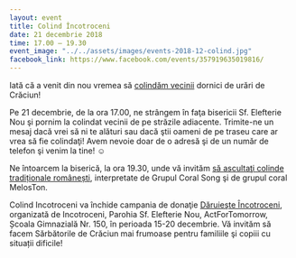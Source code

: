 ```yaml
---
layout: event
title: Colind Încotroceni
date: 21 decembrie 2018
time: 17.00 – 19.30
event_image: "../../assets/images/events-2018-12-colind.jpg"
facebook_link: https://www.facebook.com/events/357919635019816/
---
```


Iată că a venit din nou vremea să [colindăm vecinii](https://www.facebook.com/events/357919635019816/) dornici de urări de Crăciun!

Pe 21 decembrie, de la ora 17.00, ne strângem în faţa bisericii Sf. Elefterie Nou şi pornim la colindat vecinii de pe străzile adiacente. Trimite-ne un mesaj dacă vrei să ni te alături sau dacă ştii oameni de pe traseu care ar vrea să fie colindaţi! Avem nevoie doar de o adresă şi de un număr de telefon şi venim la tine! ☺

Ne întoarcem la biserică, la ora 19.30, unde vă invităm [să ascultaţi colinde tradiționale românești](https://www.facebook.com/events/364647664307620/), interpretate de Grupul Coral Song şi de grupul coral MelosTon.

Colind Incotroceni va închide campania de donaţie [Dăruieşte Încotroceni](https://www.facebook.com/events/848257132232474/), organizată de Incotroceni, Parohia Sf. Elefterie Nou, ActForTomorrow, Școala Gimnazială Nr. 150, în perioada 15-20 decembrie. Vă invităm să facem Sărbătorile de Crăciun mai frumoase pentru familiile şi copiii cu situații dificile!
